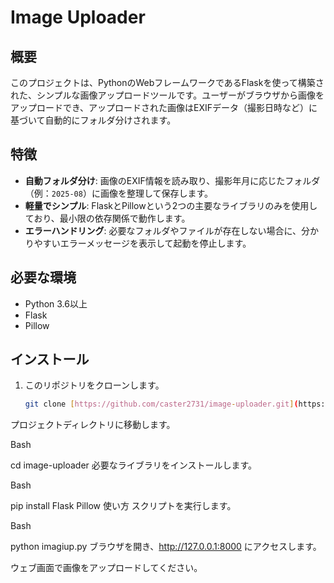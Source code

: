 # Image Uploader

## 概要
このプロジェクトは、PythonのWebフレームワークであるFlaskを使って構築された、シンプルな画像アップロードツールです。ユーザーがブラウザから画像をアップロードでき、アップロードされた画像はEXIFデータ（撮影日時など）に基づいて自動的にフォルダ分けされます。

## 特徴
- **自動フォルダ分け**: 画像のEXIF情報を読み取り、撮影年月に応じたフォルダ（例：`2025-08`）に画像を整理して保存します。
- **軽量でシンプル**: FlaskとPillowという2つの主要なライブラリのみを使用しており、最小限の依存関係で動作します。
- **エラーハンドリング**: 必要なフォルダやファイルが存在しない場合に、分かりやすいエラーメッセージを表示して起動を停止します。

## 必要な環境
- Python 3.6以上
- Flask
- Pillow

## インストール
1. このリポジトリをクローンします。
   ```bash
   git clone [https://github.com/caster2731/image-uploader.git](https://github.com/caster2731/image-uploader.git)
プロジェクトディレクトリに移動します。

Bash

cd image-uploader
必要なライブラリをインストールします。

Bash

pip install Flask Pillow
使い方
スクリプトを実行します。

Bash

python imagiup.py
ブラウザを開き、http://127.0.0.1:8000 にアクセスします。

ウェブ画面で画像をアップロードしてください。
